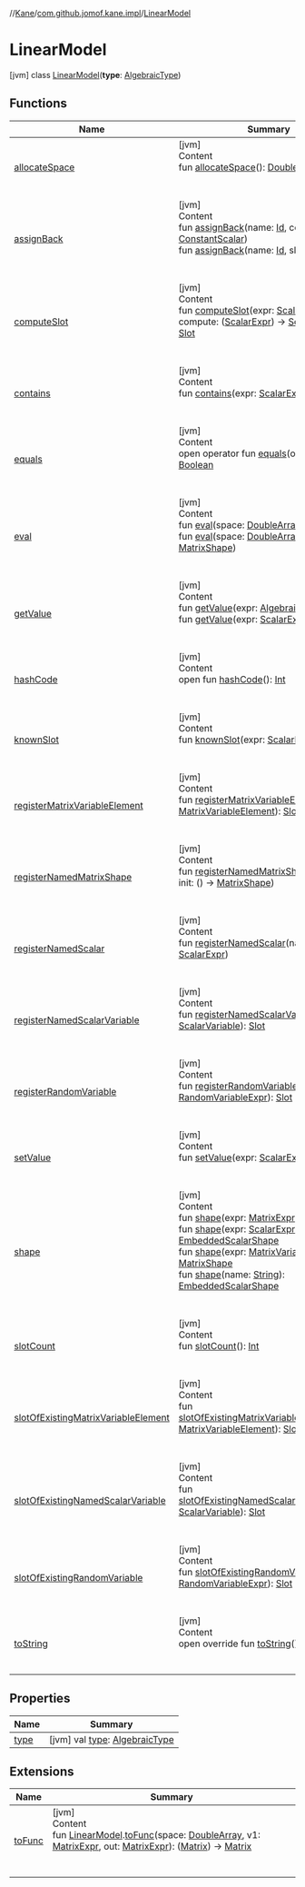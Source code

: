 //[Kane](../../index.md)/[com.github.jomof.kane.impl](../index.md)/[LinearModel](index.md)



# LinearModel  
 [jvm] class [LinearModel](index.md)(**type**: [AlgebraicType](../../com.github.jomof.kane.impl.types/-algebraic-type/index.md))   


## Functions  
  
|  Name|  Summary| 
|---|---|
| <a name="com.github.jomof.kane.impl/LinearModel/allocateSpace/#/PointingToDeclaration/"></a>[allocateSpace](allocate-space.md)| <a name="com.github.jomof.kane.impl/LinearModel/allocateSpace/#/PointingToDeclaration/"></a>[jvm]  <br>Content  <br>fun [allocateSpace](allocate-space.md)(): [DoubleArray](https://kotlinlang.org/api/latest/jvm/stdlib/kotlin/-double-array/index.html)  <br><br><br>
| <a name="com.github.jomof.kane.impl/LinearModel/assignBack/#kotlin.Any#com.github.jomof.kane.impl.ConstantScalar/PointingToDeclaration/"></a>[assignBack](assign-back.md)| <a name="com.github.jomof.kane.impl/LinearModel/assignBack/#kotlin.Any#com.github.jomof.kane.impl.ConstantScalar/PointingToDeclaration/"></a>[jvm]  <br>Content  <br>fun [assignBack](assign-back.md)(name: [Id](../index.md#%5Bcom.github.jomof.kane.impl%2FId%2F%2F%2FPointingToDeclaration%2F%5D%2FClasslikes%2F-1279169165), constant: [ConstantScalar](../-constant-scalar/index.md))  <br>fun [assignBack](assign-back.md)(name: [Id](../index.md#%5Bcom.github.jomof.kane.impl%2FId%2F%2F%2FPointingToDeclaration%2F%5D%2FClasslikes%2F-1279169165), slot: [Slot](../-slot/index.md))  <br><br><br>
| <a name="com.github.jomof.kane.impl/LinearModel/computeSlot/#com.github.jomof.kane.ScalarExpr#kotlin.Function1[com.github.jomof.kane.ScalarExpr,com.github.jomof.kane.ScalarExpr]/PointingToDeclaration/"></a>[computeSlot](compute-slot.md)| <a name="com.github.jomof.kane.impl/LinearModel/computeSlot/#com.github.jomof.kane.ScalarExpr#kotlin.Function1[com.github.jomof.kane.ScalarExpr,com.github.jomof.kane.ScalarExpr]/PointingToDeclaration/"></a>[jvm]  <br>Content  <br>fun [computeSlot](compute-slot.md)(expr: [ScalarExpr](../../com.github.jomof.kane/-scalar-expr/index.md), compute: ([ScalarExpr](../../com.github.jomof.kane/-scalar-expr/index.md)) -> [ScalarExpr](../../com.github.jomof.kane/-scalar-expr/index.md)): [Slot](../-slot/index.md)  <br><br><br>
| <a name="com.github.jomof.kane.impl/LinearModel/contains/#com.github.jomof.kane.ScalarExpr/PointingToDeclaration/"></a>[contains](contains.md)| <a name="com.github.jomof.kane.impl/LinearModel/contains/#com.github.jomof.kane.ScalarExpr/PointingToDeclaration/"></a>[jvm]  <br>Content  <br>fun [contains](contains.md)(expr: [ScalarExpr](../../com.github.jomof.kane/-scalar-expr/index.md)): [Boolean](https://kotlinlang.org/api/latest/jvm/stdlib/kotlin/-boolean/index.html)  <br><br><br>
| <a name="kotlin/Any/equals/#kotlin.Any?/PointingToDeclaration/"></a>[equals](../../com.github.jomof.kane.impl.visitor/-difference-visitor/index.md#%5Bkotlin%2FAny%2Fequals%2F%23kotlin.Any%3F%2FPointingToDeclaration%2F%5D%2FFunctions%2F-1279169165)| <a name="kotlin/Any/equals/#kotlin.Any?/PointingToDeclaration/"></a>[jvm]  <br>Content  <br>open operator fun [equals](../../com.github.jomof.kane.impl.visitor/-difference-visitor/index.md#%5Bkotlin%2FAny%2Fequals%2F%23kotlin.Any%3F%2FPointingToDeclaration%2F%5D%2FFunctions%2F-1279169165)(other: [Any](https://kotlinlang.org/api/latest/jvm/stdlib/kotlin/-any/index.html)?): [Boolean](https://kotlinlang.org/api/latest/jvm/stdlib/kotlin/-boolean/index.html)  <br><br><br>
| <a name="com.github.jomof.kane.impl/LinearModel/eval/#kotlin.DoubleArray/PointingToDeclaration/"></a>[eval](eval.md)| <a name="com.github.jomof.kane.impl/LinearModel/eval/#kotlin.DoubleArray/PointingToDeclaration/"></a>[jvm]  <br>Content  <br>fun [eval](eval.md)(space: [DoubleArray](https://kotlinlang.org/api/latest/jvm/stdlib/kotlin/-double-array/index.html))  <br>fun [eval](eval.md)(space: [DoubleArray](https://kotlinlang.org/api/latest/jvm/stdlib/kotlin/-double-array/index.html), protect: [MatrixShape](../-matrix-shape/index.md))  <br><br><br>
| <a name="com.github.jomof.kane.impl/LinearModel/getValue/#com.github.jomof.kane.AlgebraicExpr/PointingToDeclaration/"></a>[getValue](get-value.md)| <a name="com.github.jomof.kane.impl/LinearModel/getValue/#com.github.jomof.kane.AlgebraicExpr/PointingToDeclaration/"></a>[jvm]  <br>Content  <br>fun [getValue](get-value.md)(expr: [AlgebraicExpr](../../com.github.jomof.kane/-algebraic-expr/index.md)): [Slot](../-slot/index.md)  <br>fun [getValue](get-value.md)(expr: [ScalarExpr](../../com.github.jomof.kane/-scalar-expr/index.md)): [Slot](../-slot/index.md)  <br><br><br>
| <a name="kotlin/Any/hashCode/#/PointingToDeclaration/"></a>[hashCode](../../com.github.jomof.kane.impl.visitor/-difference-visitor/index.md#%5Bkotlin%2FAny%2FhashCode%2F%23%2FPointingToDeclaration%2F%5D%2FFunctions%2F-1279169165)| <a name="kotlin/Any/hashCode/#/PointingToDeclaration/"></a>[jvm]  <br>Content  <br>open fun [hashCode](../../com.github.jomof.kane.impl.visitor/-difference-visitor/index.md#%5Bkotlin%2FAny%2FhashCode%2F%23%2FPointingToDeclaration%2F%5D%2FFunctions%2F-1279169165)(): [Int](https://kotlinlang.org/api/latest/jvm/stdlib/kotlin/-int/index.html)  <br><br><br>
| <a name="com.github.jomof.kane.impl/LinearModel/knownSlot/#com.github.jomof.kane.ScalarExpr/PointingToDeclaration/"></a>[knownSlot](known-slot.md)| <a name="com.github.jomof.kane.impl/LinearModel/knownSlot/#com.github.jomof.kane.ScalarExpr/PointingToDeclaration/"></a>[jvm]  <br>Content  <br>fun [knownSlot](known-slot.md)(expr: [ScalarExpr](../../com.github.jomof.kane/-scalar-expr/index.md)): [Slot](../-slot/index.md)  <br><br><br>
| <a name="com.github.jomof.kane.impl/LinearModel/registerMatrixVariableElement/#com.github.jomof.kane.impl.MatrixVariableElement/PointingToDeclaration/"></a>[registerMatrixVariableElement](register-matrix-variable-element.md)| <a name="com.github.jomof.kane.impl/LinearModel/registerMatrixVariableElement/#com.github.jomof.kane.impl.MatrixVariableElement/PointingToDeclaration/"></a>[jvm]  <br>Content  <br>fun [registerMatrixVariableElement](register-matrix-variable-element.md)(expr: [MatrixVariableElement](../-matrix-variable-element/index.md)): [Slot](../-slot/index.md)  <br><br><br>
| <a name="com.github.jomof.kane.impl/LinearModel/registerNamedMatrixShape/#kotlin.Any#kotlin.Function0[com.github.jomof.kane.impl.MatrixShape]/PointingToDeclaration/"></a>[registerNamedMatrixShape](register-named-matrix-shape.md)| <a name="com.github.jomof.kane.impl/LinearModel/registerNamedMatrixShape/#kotlin.Any#kotlin.Function0[com.github.jomof.kane.impl.MatrixShape]/PointingToDeclaration/"></a>[jvm]  <br>Content  <br>fun [registerNamedMatrixShape](register-named-matrix-shape.md)(name: [Id](../index.md#%5Bcom.github.jomof.kane.impl%2FId%2F%2F%2FPointingToDeclaration%2F%5D%2FClasslikes%2F-1279169165), init: () -> [MatrixShape](../-matrix-shape/index.md))  <br><br><br>
| <a name="com.github.jomof.kane.impl/LinearModel/registerNamedScalar/#kotlin.Any#com.github.jomof.kane.ScalarExpr/PointingToDeclaration/"></a>[registerNamedScalar](register-named-scalar.md)| <a name="com.github.jomof.kane.impl/LinearModel/registerNamedScalar/#kotlin.Any#com.github.jomof.kane.ScalarExpr/PointingToDeclaration/"></a>[jvm]  <br>Content  <br>fun [registerNamedScalar](register-named-scalar.md)(name: [Id](../index.md#%5Bcom.github.jomof.kane.impl%2FId%2F%2F%2FPointingToDeclaration%2F%5D%2FClasslikes%2F-1279169165), scalar: [ScalarExpr](../../com.github.jomof.kane/-scalar-expr/index.md))  <br><br><br>
| <a name="com.github.jomof.kane.impl/LinearModel/registerNamedScalarVariable/#com.github.jomof.kane.impl.ScalarVariable/PointingToDeclaration/"></a>[registerNamedScalarVariable](register-named-scalar-variable.md)| <a name="com.github.jomof.kane.impl/LinearModel/registerNamedScalarVariable/#com.github.jomof.kane.impl.ScalarVariable/PointingToDeclaration/"></a>[jvm]  <br>Content  <br>fun [registerNamedScalarVariable](register-named-scalar-variable.md)(expr: [ScalarVariable](../-scalar-variable/index.md)): [Slot](../-slot/index.md)  <br><br><br>
| <a name="com.github.jomof.kane.impl/LinearModel/registerRandomVariable/#com.github.jomof.kane.impl.RandomVariableExpr/PointingToDeclaration/"></a>[registerRandomVariable](register-random-variable.md)| <a name="com.github.jomof.kane.impl/LinearModel/registerRandomVariable/#com.github.jomof.kane.impl.RandomVariableExpr/PointingToDeclaration/"></a>[jvm]  <br>Content  <br>fun [registerRandomVariable](register-random-variable.md)(expr: [RandomVariableExpr](../-random-variable-expr/index.md)): [Slot](../-slot/index.md)  <br><br><br>
| <a name="com.github.jomof.kane.impl/LinearModel/setValue/#com.github.jomof.kane.ScalarExpr#com.github.jomof.kane.impl.Slot/PointingToDeclaration/"></a>[setValue](set-value.md)| <a name="com.github.jomof.kane.impl/LinearModel/setValue/#com.github.jomof.kane.ScalarExpr#com.github.jomof.kane.impl.Slot/PointingToDeclaration/"></a>[jvm]  <br>Content  <br>fun [setValue](set-value.md)(expr: [ScalarExpr](../../com.github.jomof.kane/-scalar-expr/index.md), slot: [Slot](../-slot/index.md))  <br><br><br>
| <a name="com.github.jomof.kane.impl/LinearModel/shape/#com.github.jomof.kane.MatrixExpr/PointingToDeclaration/"></a>[shape](shape.md)| <a name="com.github.jomof.kane.impl/LinearModel/shape/#com.github.jomof.kane.MatrixExpr/PointingToDeclaration/"></a>[jvm]  <br>Content  <br>fun [shape](shape.md)(expr: [MatrixExpr](../../com.github.jomof.kane/-matrix-expr/index.md)): [MatrixShape](../-matrix-shape/index.md)  <br>fun [shape](shape.md)(expr: [ScalarExpr](../../com.github.jomof.kane/-scalar-expr/index.md)): [EmbeddedScalarShape](../-embedded-scalar-shape/index.md)  <br>fun [shape](shape.md)(expr: [MatrixVariable](../-matrix-variable/index.md)): [MatrixShape](../-matrix-shape/index.md)  <br>fun [shape](shape.md)(name: [String](https://kotlinlang.org/api/latest/jvm/stdlib/kotlin/-string/index.html)): [EmbeddedScalarShape](../-embedded-scalar-shape/index.md)  <br><br><br>
| <a name="com.github.jomof.kane.impl/LinearModel/slotCount/#/PointingToDeclaration/"></a>[slotCount](slot-count.md)| <a name="com.github.jomof.kane.impl/LinearModel/slotCount/#/PointingToDeclaration/"></a>[jvm]  <br>Content  <br>fun [slotCount](slot-count.md)(): [Int](https://kotlinlang.org/api/latest/jvm/stdlib/kotlin/-int/index.html)  <br><br><br>
| <a name="com.github.jomof.kane.impl/LinearModel/slotOfExistingMatrixVariableElement/#com.github.jomof.kane.impl.MatrixVariableElement/PointingToDeclaration/"></a>[slotOfExistingMatrixVariableElement](slot-of-existing-matrix-variable-element.md)| <a name="com.github.jomof.kane.impl/LinearModel/slotOfExistingMatrixVariableElement/#com.github.jomof.kane.impl.MatrixVariableElement/PointingToDeclaration/"></a>[jvm]  <br>Content  <br>fun [slotOfExistingMatrixVariableElement](slot-of-existing-matrix-variable-element.md)(expr: [MatrixVariableElement](../-matrix-variable-element/index.md)): [Slot](../-slot/index.md)  <br><br><br>
| <a name="com.github.jomof.kane.impl/LinearModel/slotOfExistingNamedScalarVariable/#com.github.jomof.kane.impl.ScalarVariable/PointingToDeclaration/"></a>[slotOfExistingNamedScalarVariable](slot-of-existing-named-scalar-variable.md)| <a name="com.github.jomof.kane.impl/LinearModel/slotOfExistingNamedScalarVariable/#com.github.jomof.kane.impl.ScalarVariable/PointingToDeclaration/"></a>[jvm]  <br>Content  <br>fun [slotOfExistingNamedScalarVariable](slot-of-existing-named-scalar-variable.md)(expr: [ScalarVariable](../-scalar-variable/index.md)): [Slot](../-slot/index.md)  <br><br><br>
| <a name="com.github.jomof.kane.impl/LinearModel/slotOfExistingRandomVariable/#com.github.jomof.kane.impl.RandomVariableExpr/PointingToDeclaration/"></a>[slotOfExistingRandomVariable](slot-of-existing-random-variable.md)| <a name="com.github.jomof.kane.impl/LinearModel/slotOfExistingRandomVariable/#com.github.jomof.kane.impl.RandomVariableExpr/PointingToDeclaration/"></a>[jvm]  <br>Content  <br>fun [slotOfExistingRandomVariable](slot-of-existing-random-variable.md)(expr: [RandomVariableExpr](../-random-variable-expr/index.md)): [Slot](../-slot/index.md)  <br><br><br>
| <a name="com.github.jomof.kane.impl/LinearModel/toString/#/PointingToDeclaration/"></a>[toString](to-string.md)| <a name="com.github.jomof.kane.impl/LinearModel/toString/#/PointingToDeclaration/"></a>[jvm]  <br>Content  <br>open override fun [toString](to-string.md)(): [String](https://kotlinlang.org/api/latest/jvm/stdlib/kotlin/-string/index.html)  <br><br><br>


## Properties  
  
|  Name|  Summary| 
|---|---|
| <a name="com.github.jomof.kane.impl/LinearModel/type/#/PointingToDeclaration/"></a>[type](type.md)| <a name="com.github.jomof.kane.impl/LinearModel/type/#/PointingToDeclaration/"></a> [jvm] val [type](type.md): [AlgebraicType](../../com.github.jomof.kane.impl.types/-algebraic-type/index.md)   <br>


## Extensions  
  
|  Name|  Summary| 
|---|---|
| <a name="com.github.jomof.kane.impl//toFunc/com.github.jomof.kane.impl.LinearModel#kotlin.DoubleArray#com.github.jomof.kane.MatrixExpr#com.github.jomof.kane.MatrixExpr/PointingToDeclaration/"></a>[toFunc](../to-func.md)| <a name="com.github.jomof.kane.impl//toFunc/com.github.jomof.kane.impl.LinearModel#kotlin.DoubleArray#com.github.jomof.kane.MatrixExpr#com.github.jomof.kane.MatrixExpr/PointingToDeclaration/"></a>[jvm]  <br>Content  <br>fun [LinearModel](index.md).[toFunc](../to-func.md)(space: [DoubleArray](https://kotlinlang.org/api/latest/jvm/stdlib/kotlin/-double-array/index.html), v1: [MatrixExpr](../../com.github.jomof.kane/-matrix-expr/index.md), out: [MatrixExpr](../../com.github.jomof.kane/-matrix-expr/index.md)): ([Matrix](../-matrix/index.md)) -> [Matrix](../-matrix/index.md)  <br><br><br>

